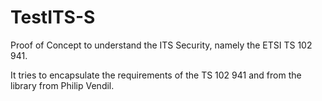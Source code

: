 # TestITS-S
Proof of Concept  to understand the ITS Security, namely the ETSI TS 102 941.

It tries to encapsulate the requirements of the TS 102 941 and from the library from Philip Vendil. 
